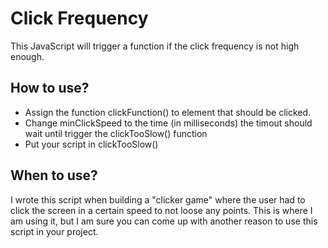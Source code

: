 # Click Frequency
This JavaScript will trigger a function if the click frequency is not high enough.

<h2>How to use?</h2>
<ul>
  <li>Assign the function clickFunction() to element that should be clicked.</li>
  <li>Change minClickSpeed to the time (in milliseconds) the timout should wait until trigger the clickTooSlow() function</li>
  <li>Put your script in clickTooSlow()</li>
</ul>

<h2>When to use?</h2>
I wrote this script when building a "clicker game" where the user had to click the screen in a certain speed to not loose any points. This is where I am using it, but I am sure you can come up with another reason to use this script in your project.
